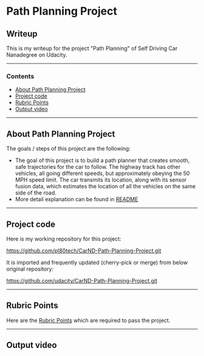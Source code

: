 # **Path Planning Project** 

## Writeup

This is my writeup for the project "Path Planning" of Self Driving Car Nanadegree on Udacity.

---

### Contents

* [About Path Planning Project](#About-Path-Planning-Project)
* [Project code](#Project-code)
* [Rubric Points](#Rubric-Points)
* [Output video](#Output-video)

[//]: # (Image References)

[animation1]: ./output/test1.gif "Animated gif of simulation video (test1)"
[animation2]: ./output/test2.gif "Animated gif of simulation video (test2)"

---
## About Path Planning Project

The goals / steps of this project are the following:

* The goal of this project is to build a path planner that creates smooth, safe trajectories for the car to follow. The highway track has other vehicles, all going different speeds, but approximately obeying the 50 MPH speed limit. The car transmits its location, along with its sensor fusion data, which estimates the location of all the vehicles on the same side of the road.
* More detail explanation can be found in [README](https://github.com/pl80tech/CarND-Path-Planning-Project/blob/master/README.md)

---
## Project code

Here is my working repository for this project:

https://github.com/pl80tech/CarND-Path-Planning-Project.git

It is imported and frequently updated (cherry-pick or merge) from below original repository:

https://github.com/udacity/CarND-Path-Planning-Project.git

---
## Rubric Points

Here are the [Rubric Points](https://review.udacity.com/#!/rubrics/1971/view) which are required to pass the project.

---
## Output video